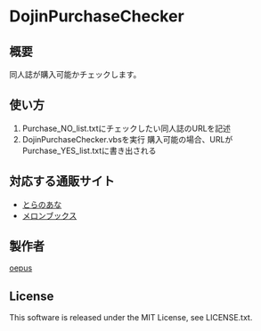 DojinPurchaseChecker
====================

## 概要

同人誌が購入可能かチェックします。


## 使い方

1. Purchase_NO_list.txtにチェックしたい同人誌のURLを記述
2. DojinPurchaseChecker.vbsを実行
購入可能の場合、URLがPurchase_YES_list.txtに書き出される


## 対応する通販サイト

- [とらのあな](http://www.toranoana.jp/)
- [メロンブックス](https://www.melonbooks.co.jp/)


## 製作者

[oepus](https://github.com/oepus)


## License

This software is released under the MIT License, see LICENSE.txt.

